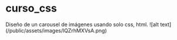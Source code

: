 # curso_css
Diseño de un carousel de imágenes usando solo css, html. 
![alt text] (/public/assets/images/lQZrhMXVsA.png)
